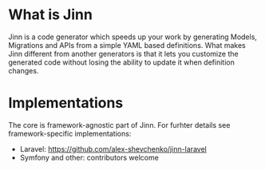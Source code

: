 # What is Jinn

Jinn is a code generator which speeds up your work by generating Models, Migrations and APIs from a simple YAML based definitions. What makes Jinn different from another generators is that it lets you customize the generated code without losing the ability to update it when definition changes.

# Implementations

The core is framework-agnostic part of Jinn. For furhter details see framework-specific implementations:

* Laravel: https://github.com/alex-shevchenko/jinn-laravel
* Symfony and other: contributors welcome 
